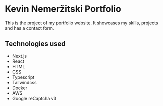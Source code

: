# Kevin Nemeržitski Portfolio

This is the project of my portfolio website. It showcases my skills, projects and has a contact form.

## Technologies used
- Next.js
- React
- HTML
- CSS
- Typescript 
- Tailwindcss
- Docker
- AWS
- Google reCaptcha v3


